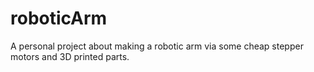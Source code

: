 # roboticArm
A personal project about making a robotic arm via some cheap stepper motors and 3D printed parts.
